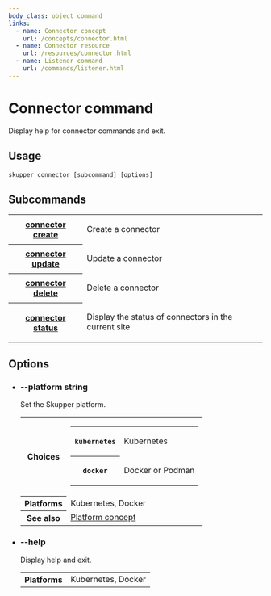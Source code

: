 ```yaml
---
body_class: object command
links:
  - name: Connector concept
    url: /concepts/connector.html
  - name: Connector resource
    url: /resources/connector.html
  - name: Listener command
    url: /commands/listener.html
---
```


# Connector command

<section>

Display help for connector commands and exit.

</section>

<section>

## Usage

~~~ shell
skupper connector [subcommand] [options]
~~~

</section>

<section>

## Subcommands

<table class="objects">
<tr><th><a href="connector-create.html">connector create</a></th><td><p>Create a connector</p>
</td></tr>
<tr><th><a href="connector-update.html">connector update</a></th><td><p>Update a connector</p>
</td></tr>
<tr><th><a href="connector-delete.html">connector delete</a></th><td><p>Delete a connector</p>
</td></tr>
<tr><th><a href="connector-status.html">connector status</a></th><td><p>Display the status of connectors in the current site</p>
</td></tr>
</table>

</section>

<section>

## Options

- <h3 id="platform">--platform <span class="attribute-info">string</span></h3>

  Set the Skupper platform.

  <table class="fields"><tr><th>Choices</th><td><table class="choices"><tr><th><code>kubernetes</code></th><td><p>Kubernetes</p>
  </td></tr><tr><th><code>docker</code></th><td><p>Docker or Podman</p>
  </td></tr></table></td><tr><th>Platforms</th><td>Kubernetes, Docker</td><tr><th>See also</th><td><a href="/concepts/platform.html">Platform concept</a></td></table>

- <h3 id="help">--help <span class="attribute-info"></span></h3>

  Display help and exit.

  <table class="fields"><tr><th>Platforms</th><td>Kubernetes, Docker</td></table>

</section>
